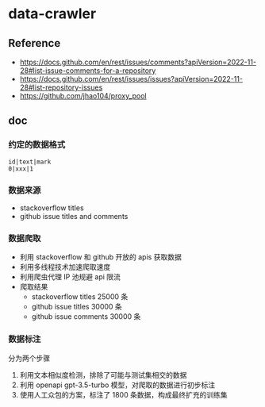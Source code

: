 # data-crawler

## Reference

- https://docs.github.com/en/rest/issues/comments?apiVersion=2022-11-28#list-issue-comments-for-a-repository
- https://docs.github.com/en/rest/issues/issues?apiVersion=2022-11-28#list-repository-issues
- https://github.com/jhao104/proxy_pool

## doc

### 约定的数据格式

```csv
id|text|mark
0|xxx|1
```

### 数据来源

- stackoverflow titles
- github issue titles and comments

### 数据爬取

- 利用 stackoverflow 和 github 开放的 apis 获取数据
- 利用多线程技术加速爬取速度
- 利用爬虫代理 IP 池规避 api 限流
- 爬取结果
  - stackoverflow titles 25000 条
  - github issue titles 30000 条
  - github issue comments 30000 条

### 数据标注

分为两个步骤

1. 利用文本相似度检测，排除了可能与测试集相交的数据
2. 利用 openapi gpt-3.5-turbo 模型，对爬取的数据进行初步标注
3. 使用人工众包的方案，标注了 1800 条数据，构成最终扩充的训练集